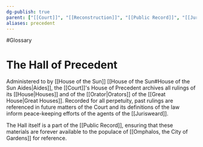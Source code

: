 ```yaml
---
dg-publish: true
parent: ["[[Court]]", "[[Reconstruction]]", "[[Public Record]]", "[[Jurisweard]]"]
aliases: precedent
---
```

#Glossary 
# The Hall of Precedent

Administered to by [[House of the Sun]] [[House of the Sun#House of the Sun Aides|Aides]], the [[Court]]'s House of Precedent archives all rulings of its [[House|Houses]] and of the [[Orator|Orators]] of the [[Great House|Great Houses]]. Recorded for all perpetuity, past rulings are referenced in future matters of the Court and its definitions of the law inform peace-keeping efforts of the agents of the [[Jurisweard]].

The Hall itself is a part of the [[Public Record]], ensuring that these materials are forever available to the populace of [[Omphalos, the City of Gardens]] for reference.